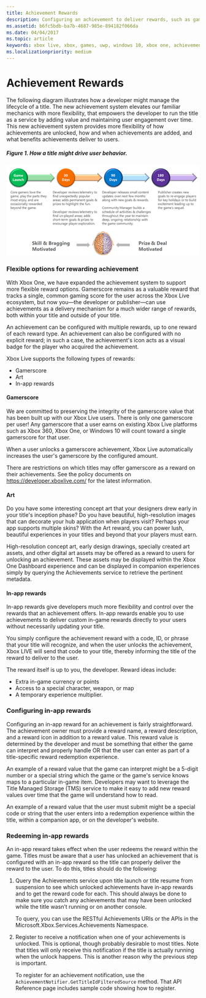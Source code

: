 ```yaml
---
title: Achievement Rewards
description: Configuring an achievement to deliver rewards, such as gamerscore, art, and in-app rewards.
ms.assetid: b6fc5bdb-ba7b-4687-985e-894182f066da
ms.date: 04/04/2017
ms.topic: article
keywords: xbox live, xbox, games, uwp, windows 10, xbox one, achievement, rewards
ms.localizationpriority: medium
---
```


# Achievement Rewards

The following diagram illustrates how a developer might manage the lifecycle of a title.
The new achievement system elevates our familiar mechanics with more flexibility, that empowers the developer to run the title as a service by adding value and maintaining user engagement over time.
This new achievement system provides more flexibility of how achievements are unlocked, how and when achievements are added, and what benefits achievements deliver to users.


##### Figure 1.  How a title might drive user behavior.

![rewarding_achievements](live-achievement-rewards-images/achievements_overview_01_drive_behavior.png)


### Flexible options for rewarding achievement

With Xbox One, we have expanded the achievement system to support more flexible reward options.
Gamerscore remains as a valuable reward that tracks a single, common gaming score for the user across the Xbox Live ecosystem, but now you—the developer or publisher—can use achievements as a delivery mechanism for a much wider range of rewards, both within your title and outside of your title.

An achievement can be configured with multiple rewards, up to one reward of each reward type.
An achievement can also be configured with no explicit reward; in such a case, the achievement's icon acts as a visual badge for the player who acquired the achievement.

Xbox Live supports the following types of rewards:

* Gamerscore
* Art
* In-app rewards


#### Gamerscore

We are committed to preserving the integrity of the gamerscore value that has been built up with our Xbox Live users.
There is only one gamerscore per user! Any gamerscore that a user earns on existing Xbox Live platforms such as Xbox 360, Xbox One, or Windows 10 will count toward a single gamerscore for that user.

When a user unlocks a gamerscore achievement, Xbox Live automatically increases the user's gamerscore by the configured amount.

There are restrictions on which titles may offer gamerscore as a reward on their achievements.
See the policy documents on https://developer.xboxlive.com/ for the latest information.


#### Art

Do you have some interesting concept art that your designers drew early in your title's inception phase? Do you have beautiful, high-resolution images that can decorate your hub application when players visit? Perhaps your app supports multiple skins? With the Art reward, you can power lush, beautiful experiences in your titles and beyond that your players must earn.

High-resolution concept art, early design drawings, specially created art assets, and other digital art assets may be offered as a reward to users for unlocking an achievement.
These assets may be displayed within the Xbox One Dashboard experience and can be displayed in companion experiences simply by querying the Achievements service to retrieve the pertinent metadata.


#### In-app rewards

In-app rewards give developers much more flexibility and control over the rewards that an achievement offers.
In-app rewards enable you to use achievements to deliver custom in-game rewards directly to your users without necessarily updating your title.

You simply configure the achievement reward with a code, ID, or phrase that your title will recognize, and when the user unlocks the achievement, Xbox LIVE will send that code to your title, thereby informing the title of the reward to deliver to the user.

The reward itself is up to you, the developer.
Reward ideas include:
* Extra in-game currency or points
* Access to a special character, weapon, or map
* A temporary experience multiplier.


### Configuring in-app rewards

Configuring an in-app reward for an achievement is fairly straightforward.
The achievement owner must provide a reward name, a reward description, and a reward icon in addition to a reward value.
This reward value is determined by the developer and must be something that either the game can interpret and properly handle OR that the user can enter as part of a title-specific reward redemption experience.

An example of a reward value that the game can interpret might be a 5-digit number or a special string which the game or the game's service knows maps to a particular in-game item.
Developers may want to leverage the Title Managed Storage (TMS) service to make it easy to add new reward values over time that the game will understand how to read.

An example of a reward value that the user must submit might be a special code or string that the user enters into a redemption experience within the title, within a companion app, or on the developer's website.


### Redeeming in-app rewards

An in-app reward takes effect when the user redeems the reward within the game.
Titles must be aware that a user has unlocked an achievement that is configured with an in-app reward so the title can properly deliver the reward to the user.
To do this, titles should do the following:

1. Query the Achievements service upon title launch or title resume from suspension to see which unlocked achievements have in-app rewards and to get the reward code for each. This should always be done to make sure you catch any achievements that may have been unlocked while the title wasn’t running or on another console.  

   To query, you can use the RESTful Achievements URIs or the APIs in the Microsoft.Xbox.Services.Achievements Namespace.

2. Register to receive a notification when one of your achievements is unlocked. This is optional, though probably desirable to most titles. Note that titles will only receive this notification if the title is actually running when the unlock happens. This is another reason why the previous step is important.

   To register for an achievement notification, use the `AchievementNotifier.GetTitleIdFilteredSource` method. That API Reference page includes sample code showing how to register.
